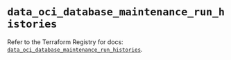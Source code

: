 # `data_oci_database_maintenance_run_histories`

Refer to the Terraform Registry for docs: [`data_oci_database_maintenance_run_histories`](https://registry.terraform.io/providers/oracle/oci/6.18.0/docs/data-sources/database_maintenance_run_histories).
